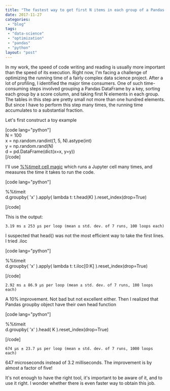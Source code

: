 ```yaml
---
title: "The fastest way to get first N items in each group of a Pandas DataFrame"
date: 2017-11-27
categories: 
 - "blog"
tags: 
 - "data-science"
 - "optimization"
 - "pandas"
 - "python"
layout: "post"
---
```


In my work, the speed of code writing and reading is usually more important than the speed of its execution. Right now, I'm facing a challenge of optimizing the running time of a fairly complex data science project. After a lot of profiling, I identified the major time consumers. One of such time-consuming steps involved grouping a Pandas DataFrame by a key, sorting each group by a score column, and taking first N elements in each group. The tables in this step are pretty small not more than one hundred elements. But since I have to perform this step many times, the running time accumulates to a substantial fraction.

Let's first construct a toy example

[code lang="python"]  
N = 100  
x = np.random.randint(1, 5, N).astype(int)  
y = np.random.rand(N)  
d = pd.DataFrame(dict(x=x, y=y))  
[/code]

I'll use [%%timeit cell magic](http://ipython.readthedocs.io/en/stable/interactive/magics.html) which runs a Jupyter cell many times, and measures the time it takes to run the code.

[code lang="python"]

%%timeit  
d.groupby(
 'x'
 ).apply(
 lambda t: t.head(K)
 ).reset_index(drop=True)

[/code]

This is the output:

    3.19 ms ± 253 µs per loop (mean ± std. dev. of 7 runs, 100 loops each)

I suspected that head() was not the most efficient way to take the first lines. I tried .iloc

[code lang="python"]

%%timeit  
d.groupby(
 'x'
 ).apply(
 lambda t: t.iloc[0:K]
 ).reset_index(drop=True)

[/code]

    2.92 ms ± 86.9 µs per loop (mean ± std. dev. of 7 runs, 100 loops each)

A 10% improvement. Not bad but not excellent either. Then I realized that Pandas groupby object have their own head function

[code lang="python"]

%%timeit  
d.groupby(
 'x'
 ).head(
 K
 ).reset_index(drop=True)

[/code]

    674 µs ± 23.7 µs per loop (mean ± std. dev. of 7 runs, 1000 loops each)

647 microseconds instead of 3.2 milliseconds. The improvement is by almost a factor of five!

It's not enough to have the right tool, it's important to be aware of it, and to use it right. I wonder whether there is even faster way to obtain this job.
